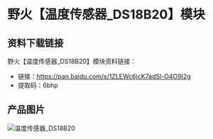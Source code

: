 [](野火【温度传感器_DS18B20】模块)

# 野火【温度传感器_DS18B20】模块

## 资料下载链接
野火【温度传感器_DS18B20】模块资料链接：
* 链接：https://pan.baidu.com/s/1ZLEWc6jcK7adSl-O4O9I2g 
* 提取码：6bhp 

## 产品图片
![温度传感器_DS18B20](https://raw.githubusercontent.com/wiki/Embdefire/products/images/模块产品/传感器/温度传感器_DS18B20.jpg)